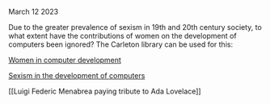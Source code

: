 March 12 2023

Due to the greater prevalence of sexism in 19th and 20th century society, to what extent have the contributions of women on the development of computers been ignored? The Carleton library can be used for this:

[Women in computer development](https://ocul-crl.primo.exlibrisgroup.com/discovery/search?query=any,contains,women%20in%20computer%20development&tab=OCULDiscoveryNetworkNew&search_scope=NewDiscoveryNetwork&vid=01OCUL_CRL:CRL_DEFAULT&offset=0)

[Sexism in the development of computers](https://ocul-crl.primo.exlibrisgroup.com/discovery/search?query=any,contains,sexism%20in%20the%20development%20of%20computers&tab=OCULDiscoveryNetworkNew&search_scope=NewDiscoveryNetwork&vid=01OCUL_CRL:CRL_DEFAULT&offset=0)

[[Luigi Federic Menabrea paying tribute to Ada Lovelace]]
